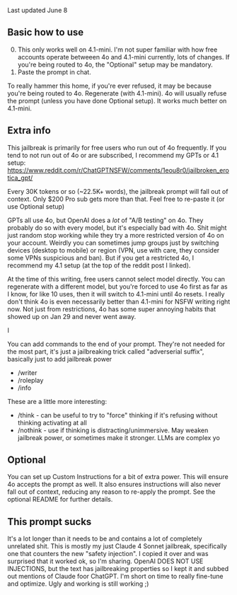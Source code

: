 Last updated June 8

## Basic how to use
0. This only works well on 4.1-mini. I'm not super familiar with how free accounts operate betweeen 4o and 4.1-mini currently, lots of changes. If you're being routed to 4o, the "Optional" setup may be mandatory.
1. Paste the prompt in chat.

To really hammer this home, if you're ever refused, it may be because you're being routed to 4o. Regenerate (with 4.1-mini). 4o will usually refuse the prompt (unless you have done Optional setup). It works much better on 4.1-mini.

## Extra info
This jailbreak is primarily for free users who run out of 4o frequently. If you tend to not run out of 4o or are subscribed, I recommend my GPTs or 4.1 setup: https://www.reddit.com/r/ChatGPTNSFW/comments/1eou8r0/jailbroken_erotica_gpt/

Every 30K tokens or so (~22.5K+ words), the jailbreak prompt will fall out of context. Only $200 Pro sub gets more than that. Feel free to re-paste it (or use Optional setup)

GPTs all use 4o, but OpenAI does a _lot_ of "A/B testing" on 4o. They probably do so with every model, but it's especially bad with 4o. Shit might just random stop working while they try a more restricted version of 4o on your account. Weirdly you can sometimes jump groups just by switching devices (desktop to mobile) or region (VPN, use with care, they consider some VPNs suspicious and ban). But if you get a restricted 4o, I recommend my 4.1 setup (at the top of the reddit post I linked).

At the time of this writing, free users cannot select model directly. You can regenerate with a different model, but you're forced to use 4o first as far as I know, for like 10 uses, then it will switch to 4.1-mini until 4o resets. I really don't think 4o is even necessarily better than 4.1-mini for NSFW writing right now. Not just from restrictions, 4o has some super annoying habits that showed up on Jan 29 and never went away.

I 

You can add commands to the end of your prompt. They're not needed for the most part, it's just a jailbreaking trick called "adverserial suffix", basically just to add jailbreak power

- /writer
- /roleplay
- /info

These are a little more interesting:

- /think - can be useful to try to "force" thinking if it's refusing without thinking activating at all
- /nothink - use if thinking is distracting/unimmersive. May weaken jailbreak power, or sometimes make it stronger. LLMs are complex yo

## Optional
You can set up Custom Instructions for a bit of extra power. This will ensure 4o accepts the prompt as well. It also ensures instructions will also never fall out of context, reducing any reason to re-apply the prompt. See the optional README for further details.

## This prompt sucks
It's a lot longer than it needs to be and contains a lot of completely unrelated shit. This is mostly my just Claude 4 Sonnet jailbreak, specifically one that counters the new "safety injection". I copied it over and was surprised that it worked ok, so I'm sharing. OpenAI DOES NOT USE INJECTIONS, but the text has jailbreaking properties so I kept it and subbed out mentions of Claude foor ChatGPT. I'm short on time to really fine-tune and optimize. Ugly and working is still working ;)
